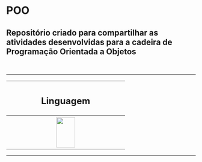 # POO

<p> <h2> Repositório criado para compartilhar as atividades desenvolvidas para a cadeira de Programação Orientada a Objetos </h2> </p> <br>
<hr>
<table align="center">
  <tr>
    <th width=300> <h2> Linguagem </h2> </th>
  </tr>
  <tr>
    <th width=300>
      <img src="https://cdn.jsdelivr.net/gh/devicons/devicon/icons/cplusplus/cplusplus-original.svg" width=50 height=80 />
    </th>
  </tr>

</table>

<hr>
